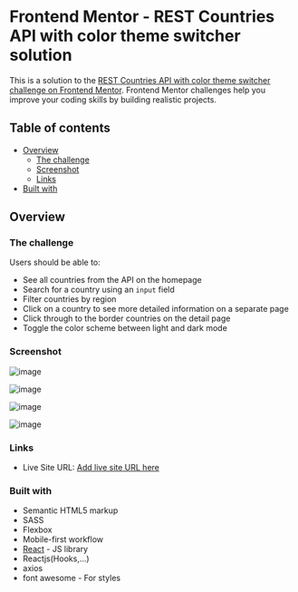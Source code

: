 # Frontend Mentor - REST Countries API with color theme switcher solution

This is a solution to the [REST Countries API with color theme switcher challenge on Frontend Mentor](https://www.frontendmentor.io/challenges/rest-countries-api-with-color-theme-switcher-5cacc469fec04111f7b848ca). Frontend Mentor challenges help you improve your coding skills by building realistic projects. 

## Table of contents

- [Overview](#overview)
  - [The challenge](#the-challenge)
  - [Screenshot](#screenshot)
  - [Links](#links)
- [Built with](#built-with)


## Overview

### The challenge

Users should be able to:

- See all countries from the API on the homepage
- Search for a country using an `input` field
- Filter countries by region
- Click on a country to see more detailed information on a separate page
- Click through to the border countries on the detail page
- Toggle the color scheme between light and dark mode 

### Screenshot
![image](https://drive.google.com/uc?export=view&id=1he5ZJYs6AKCjYS7xr-NbOexhX0kXvMMY)

![image](https://drive.google.com/uc?export=view&id=14cmkG0qzADuyApD78RnC8A1sCP42JPwD)

![image](https://drive.google.com/uc?export=view&id=1wx8pfxBbQK_7O_JsEWq7RliADuGRlbdu)

![image](https://drive.google.com/uc?export=view&id=1-YXrt2W7ikPp1h_57ydq-dmYZkH4RhsA)

### Links

- Live Site URL: [Add live site URL here](https://your-live-site-url.com)


### Built with

- Semantic HTML5 markup
- SASS
- Flexbox
- Mobile-first workflow
- [React](https://reactjs.org/) - JS library
- Reactjs(Hooks,...)
- axios
- font awesome - For styles

